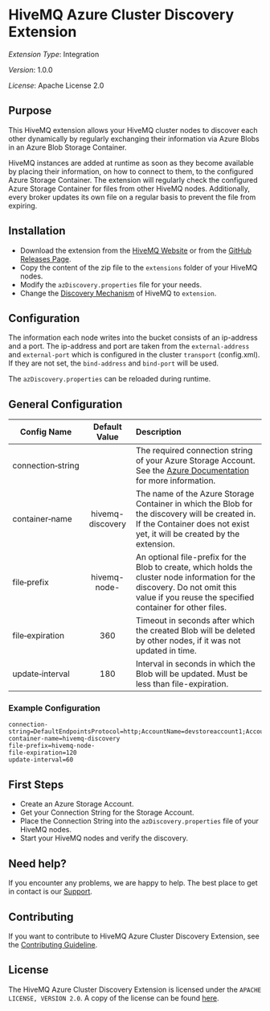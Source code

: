 # HiveMQ Azure Cluster Discovery Extension

*Extension Type*: Integration

*Version*: 1.0.0

*License*: Apache License 2.0

## Purpose

This HiveMQ extension allows your HiveMQ cluster nodes to discover each other dynamically by regularly exchanging their information via Azure Blobs in an Azure Blob Storage Container.

HiveMQ instances are added at runtime as soon as they become available by placing their information, on how to connect to them, to the configured Azure Storage Container.
The extension will regularly check the configured Azure Storage Container for files from other HiveMQ nodes.
Additionally, every broker updates its own file on a regular basis to prevent the file from expiring.

## Installation

* Download the extension from the [HiveMQ Website](https://www.hivemq.com/downloads) or from the [GitHub Releases Page](https://github.com/hivemq/hivemq-azure-cluster-discovery-extension/releases).
* Copy the content of the zip file to the `extensions` folder of your HiveMQ nodes.
* Modify the `azDiscovery.properties` file for your needs.
* Change the [Discovery Mechanism](https://www.hivemq.com/docs/latest/hivemq/cluster.html#discovery) of HiveMQ to `extension`.

## Configuration

The information each node writes into the bucket consists of an ip-address and a port.
The ip-address and port are taken from the `external-address` and `external-port` which is configured in the cluster `transport` (config.xml).
If they are not set, the `bind-address` and `bind-port` will be used.

The `azDiscovery.properties` can be reloaded during runtime.

## General Configuration
| Config Name        | Default Value            | Description  |
| ------------- |:-------------:|:-----|
| connection&#x2011;string |    | The required connection string of your Azure Storage Account. See the [Azure Documentation](https://docs.microsoft.com/de-de/com.hivemq.extensions.azure/storage/common/storage-configure-connection-string) for more information.
| container&#x2011;name    | hivemq-discovery      |   The name of the Azure Storage Container in which the Blob for the discovery will be created in. If the Container does not exist yet, it will be created by the extension.
| file&#x2011;prefix       | hivemq-node-      |    An optional file-prefix for the Blob to create, which holds the cluster node information for the discovery. Do not omit this value if you reuse the specified container for other files.
| file&#x2011;expiration   | 360      |    Timeout in seconds after which the created Blob will be deleted by other nodes, if it was not updated in time.
| update&#x2011;interval   | 180      |    Interval in seconds in which the Blob will be updated. Must be less than file-expiration.

### Example Configuration

```properties
connection-string=DefaultEndpointsProtocol=http;AccountName=devstoreaccount1;AccountKey=Eby8vdM02xNOcqFlqUwJPLlmEtlCDXJ1OUzFT50uSRZ6IFsuFq2UVErCz4I6tq/K1SZFPTOtr/KBHBeksoGMGw==;BlobEndpoint=http://172.17.0.1:10000/devstoreaccount1
container-name=hivemq-discovery
file-prefix=hivemq-node-
file-expiration=120
update-interval=60
```


## First Steps

* Create an Azure Storage Account.
* Get your Connection String for the Storage Account.
* Place the Connection String into the `azDiscovery.properties` file of your HiveMQ nodes.  
* Start your HiveMQ nodes and verify the discovery.

## Need help?

If you encounter any problems, we are happy to help.
The best place to get in contact is our [Support](http://www.hivemq.com/support/).

## Contributing

If you want to contribute to HiveMQ Azure Cluster Discovery Extension, see the [Contributing Guideline](CONTRIBUTING.md).

## License

The HiveMQ Azure Cluster Discovery Extension is licensed under the `APACHE LICENSE, VERSION 2.0`.
A copy of the license can be found [here](LICENSE).